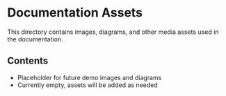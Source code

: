 # Documentation Assets

This directory contains images, diagrams, and other media assets used in the documentation.

## Contents

- Placeholder for future demo images and diagrams
- Currently empty, assets will be added as needed